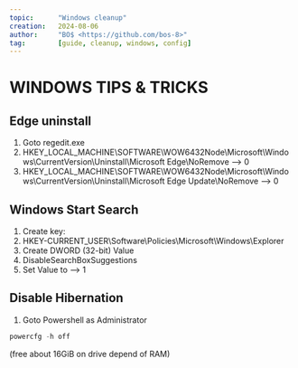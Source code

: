 ```yaml
---
topic:      "Windows cleanup"
creation:   2024-08-06
author:     "BO$ <https://github.com/bos-8>"
tag:        [guide, cleanup, windows, config]
---
```


# WINDOWS TIPS & TRICKS
## Edge uninstall
1. Goto regedit.exe
2. HKEY_LOCAL_MACHINE\SOFTWARE\WOW6432Node\Microsoft\Windows\CurrentVersion\Uninstall\Microsoft Edge\NoRemove --> 0
3. HKEY_LOCAL_MACHINE\SOFTWARE\WOW6432Node\Microsoft\Windows\CurrentVersion\Uninstall\Microsoft Edge Update\NoRemove --> 0

## Windows Start Search
1. Create key:
2. HKEY-CURRENT_USER\Software\Policies\Microsoft\Windows\Explorer
3. Create DWORD (32-bit) Value
4. DisableSearchBoxSuggestions
5. Set Value to --> 1

## Disable Hibernation
1. Goto Powershell as Administrator
```powershell
powercfg -h off
```
(free about 16GiB on drive depend of RAM)